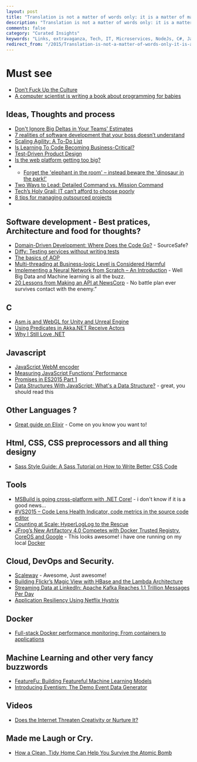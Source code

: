 ```yaml
---
layout: post
title: "Translation is not a matter of words only: it is a matter of making intelligible a whole culture."
description: "Translation is not a matter of words only: it is a matter of making intelligible a whole culture."
comments: false
category: "Curated Insights"
keywords: "Links, extravaganza, Tech, IT, Microservices, NodeJs, C#, Javascript, Solution architecture"
redirect_from: "/2015/Translation-is-not-a-matter-of-words-only-it-is-a-matter-of-making-intelligible-a-whole-culture/"
---
```

#  Must see #
 * [Don’t Fuck Up the Culture](https://medium.com/@bchesky/dont-fuck-up-the-culture-597cde9ee9d4)
 * [A computer scientist is writing a book about programming for babies](http://www.dailydot.com/technology/computer-science-babies-book-kickstarter/)

##  Ideas, Thoughts and process  ##
 * [Don't Ignore Big Deltas in Your Teams' Estimates](http://frazzleddad.blogspot.dk/2015/09/dont-ignore-big-deltas-in-your-teams.html)
 * [7 realities of software development that your boss doesn’t understand](https://jaxenter.com/7-realities-of-software-development-119424.html)
 * [Scaling Agility: A To-Do List](http://www.thoughtworks.com/insights/blog/scaling-agility-do-list)
 * [Is Learning To Code Becoming Business-Critical?](http://thenewstack.io/learning-code-becoming-business-critical/)
 * [Test-Driven Product Design](https://robots.thoughtbot.com/test-driven-product-design)
 * [Is the web platform getting too big?](https://www.nczonline.net/blog/2015/09/is-the-web-platform-getting-too-big/)
 * * [Forget the 'elephant in the room' – instead beware the 'dinosaur in the park!'](http://www.cio.com/article/2980127/leadership-management/forget-the-elephant-in-the-room-instead-beware-the-dinosaur-in-the-park.html)
 * [Two Ways to Lead: Detailed Command vs. Mission Command](http://sourcesofinsight.com/detailed-command-vs-mission-command/)
 * [Tech’s Holy Grail: IT can’t afford to choose poorly](http://www.cio.com/article/2976310/it-strategy/techs-holy-grail-it-cant-afford-to-choose-poorly.html#tk.rss_itstrategy)
 * [8 tips for managing outsourced projects](http://www.cio.com/article/2978105/project-management/8-tips-for-managing-outsourced-projects.html#tk.rss_itstrategy)
 * 
##  Software development - Best pratices, Architecture and food for thoughts? ##
 * [Domain-Driven Development: Where Does the Code Go?](https://visualstudiomagazine.com/articles/2015/09/01/domain-driven-development.aspx) - SourceSafe?
 * [Diffy: Testing services without writing tests](https://blog.twitter.com/2015/diffy-testing-services-without-writing-tests)
 * [The basics of AOP](http://www.jayway.com/2015/09/07/the-basics-of-aop/) 
 * [Multi-threading at Business-logic Level is Considered Harmful](http://ithare.com/multi-threading-at-business-logic-level-is-considered-harmful/)
 * [Implementing a Neural Network from Scratch – An Introduction](http://www.wildml.com/2015/09/implementing-a-neural-network-from-scratch/) - Well Big Data and Machine learning is all the buzz.
 * [20 Lessons from Making an API at NewsCorp](https://www.linkedin.com/pulse/20-lessons-from-making-api-newscorp-jeremy-kelaher) - No battle plan ever survives contact with the enemy.”

##  **C** ##
 * [Asm.js and WebGL for Unity and Unreal Engine](http://www.codeproject.com/Articles/1023723/Asm-js-and-WebGL-for-Unity-and-Unreal-Engine)
 * [Using Predicates in Akka.NET Receive Actors](http://dontcodetired.com/blog/post/Using-Predicates-in-AkkaNET-Receive-Actors.aspx)
 * [Why I Still Love .NET](http://optimizedprogrammer.com/blog/why-i-still-love-net)

##  Javascript ##
  * [JavaScript WebM encoder](https://github.com/Kagami/webm.js)
  * [Measuring JavaScript Functions’ Performance](http://www.sitepoint.com/measuring-javascript-functions-performance/)
  * [Promises in ES2015 Part 1](http://odetocode.com/blogs/scott/archive/2015/09/03/promises-in-es2015-part-1.aspx)
  * [Data Structures With JavaScript: What's a Data Structure?](http://code.tutsplus.com/tutorials/data-structures-with-javascript-whats-a-data-structure--cms-23347) - great, you should read this

##  Other Languages ? ##
 * [Great guide on Elixir](http://rob.conery.io/category/learning-elixir/) - Come on you know you want to!

##  Html, CSS, CSS preprocessors and all thing designy ##
 * [Sass Style Guide: A Sass Tutorial on How to Write Better CSS Code](http://www.toptal.com/front-end/sass-style-guide-a-sass-tutorial-on-how-to-write-better-css-code)

##  Tools ##
  * [MSBuild is going cross-platform with .NET Core!](http://blogs.msdn.com/b/dotnet/archive/2015/09/03/msbuild-is-going-cross-platform-with-net-core.aspx) - i don't know if it is a good news...
  * [#VS2015 – Code Lens Health Indicator, code metrics in the source code editor](http://elbruno.com/2015/09/04/vs2015-code-lens-health-indicator-code-metrics-in-the-source-code-editor/)
  * [Counting at Scale: HyperLogLog to the Rescue](http://devblog.mediamath.com/counting-at-scale-hyperloglog-to-the-rescue)
  * [JFrog’s New Artifactory 4.0 Competes with Docker Trusted Registry, CoreOS and Google](http://thenewstack.io/jfrog-announces-artifactory-4-0/) - This looks awesome! i have one running on my local [Docker](http://mud-docker:8081/)

##  Cloud, DevOps and Security.  ##
 * [Scaleway](https://www.scaleway.com/) - Awesome, Just awesome!
 * [Building Flickr’s Magic View with HBase and the Lambda Architecture](http://yahooeng.tumblr.com/post/128273446181/building-flickrs-magic-view-with-hbase-and-the)
 * [Streaming Data at LinkedIn: Apache Kafka Reaches 1.1 Trillion Messages Per Day](http://thenewstack.io/streaming-data-at-linkedin-apache-kafka-reaches-1-1-trillion-messages-per-day/)
 * [Application Resiliency Using Netflix Hystrix](http://www.ebaytechblog.com/2015/09/08/application-resiliency-using-netflix-hystrix/)

## Docker ##
 * [Full-stack Docker performance monitoring: From containers to applications](https://blog.ruxit.com/full-stack-docker-performance-monitoring-containers-and-applications/)

## Machine Learning and other very fancy buzzwords ##
 * [FeatureFu: Building Featureful Machine Learning Models](http://engineering.linkedin.com/open-source/featurefu-building-featureful-machine-learning-models)
 * [Introducing Eventism: The Demo Event Data Generator](http://www.interana.com/blog/introducing-eventism-the-demo-event-data-generator)
 
##  Videos ##
 * [Does the Internet Threaten Creativity or Nurture It?](http://www.swiss-miss.com/2015/09/does-the-internet-threaten-creativity-or-nurture-it.html)


##  Made me Laugh or Cry.  ##
 * [How a Clean, Tidy Home Can Help You Survive the Atomic Bomb](http://www.openculture.com/2013/07/tidy-home-can-help-you-survive-the-atomic-bomb.html)
